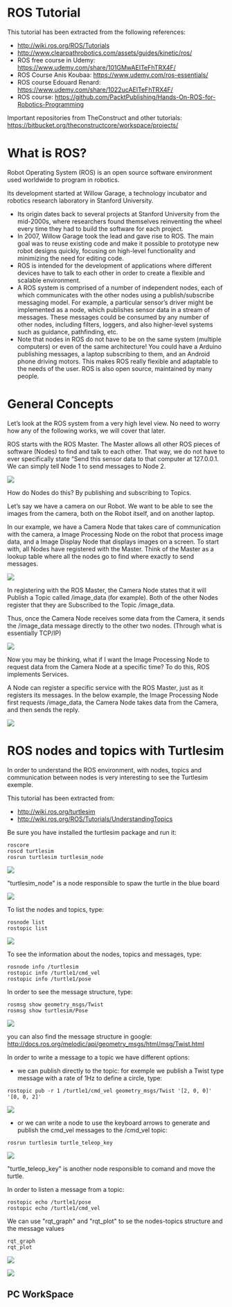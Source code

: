 # ROS Tutorial

This tutorial has been extracted from the following references:
- http://wiki.ros.org/ROS/Tutorials
- http://www.clearpathrobotics.com/assets/guides/kinetic/ros/
- ROS free course in Udemy: https://www.udemy.com/share/101GMwAEITeFhTRX4F/
- ROS Course Anis Koubaa: https://www.udemy.com/ros-essentials/
- ROS course Edouard Renard: https://www.udemy.com/share/1022ucAEITeFhTRX4F/
- ROS course: https://github.com/PacktPublishing/Hands-On-ROS-for-Robotics-Programming

Important repositories from TheConstruct and other tutorials:
https://bitbucket.org/theconstructcore/workspace/projects/

# What is ROS?

Robot Operating System (ROS) is an open source software environment used worldwide to program in robotics. 

Its development started at Willow Garage, a technology incubator and robotics research laboratory in Stanford University. 
- Its origin dates back to several projects at Stanford University from the mid-2000s, where researchers found themselves reinventing the wheel every time they had to build the software for each project. 
- In 2007, Willow Garage took the lead and gave rise to ROS. The main goal was to reuse existing code and make it possible to prototype new robot designs quickly, focusing on high-level functionality and minimizing the need for editing code.
- ROS is intended for the development of applications where different devices have to talk to each other in order to create a flexible and scalable environment.
- A ROS system is comprised of a number of independent nodes, each of which communicates with the other nodes using a publish/subscribe messaging model. For example, a particular sensor’s driver might be implemented as a node, which publishes sensor data in a stream of messages. These messages could be consumed by any number of other nodes, including filters, loggers, and also higher-level systems such as guidance, pathfinding, etc.
- Note that nodes in ROS do not have to be on the same system (multiple computers) or even of the same architecture! You could have a Arduino publishing messages, a laptop subscribing to them, and an Android phone driving motors. This makes ROS really flexible and adaptable to the needs of the user. ROS is also open source, maintained by many people.

# General Concepts

Let’s look at the ROS system from a very high level view. No need to worry how any of the following works, we will cover that later.

ROS starts with the ROS Master. The Master allows all other ROS pieces of software (Nodes) to find and talk to each other. That way, we do not have to ever specifically state “Send this sensor data to that computer at 127.0.0.1. We can simply tell Node 1 to send messages to Node 2.

![](./Images/1_ros_nodes.png)

How do Nodes do this? By publishing and subscribing to Topics.

Let’s say we have a camera on our Robot. We want to be able to see the images from the camera, both on the Robot itself, and on another laptop.

In our example, we have a Camera Node that takes care of communication with the camera, a Image Processing Node on the robot that process image data, and a Image Display Node that displays images on a screen. To start with, all Nodes have registered with the Master. Think of the Master as a lookup table where all the nodes go to find where exactly to send messages.

![](./Images/1_ros_nodes_camera.png)

In registering with the ROS Master, the Camera Node states that it will Publish a Topic called /image_data (for example). Both of the other Nodes register that they are Subscribed to the Topic /image_data.

Thus, once the Camera Node receives some data from the Camera, it sends the /image_data message directly to the other two nodes. (Through what is essentially TCP/IP)

![](./Images/1_ros_nodes_camera2.png)

Now you may be thinking, what if I want the Image Processing Node to request data from the Camera Node at a specific time? To do this, ROS implements Services.

A Node can register a specific service with the ROS Master, just as it registers its messages. In the below example, the Image Processing Node first requests /image_data, the Camera Node takes data from the Camera, and then sends the reply.

![](./Images/1_ros_nodes_camera_service.png)

# ROS nodes and topics with Turtlesim 

In order to understand the ROS environment, with nodes, topics and communication between nodes is very interesting to see the Turtlesim exemple.

This tutorial has been extracted from: 
 - http://wiki.ros.org/turtlesim
 - http://wiki.ros.org/ROS/Tutorials/UnderstandingTopics

Be sure you have installed the turtlesim package and run it:

```shell
roscore
roscd turtlesim
rosrun turtlesim turtlesim_node
```
![](./Images/1_turtlesim1.png)

"turtlesim_node" is a node responsible to spaw the turtle in the blue board

![](./Images/2_turtlesim_node.png)

To list the nodes and topics, type:
```shell
rosnode list
rostopic list
```
![](./Images/1_turtlesim2.png)

To see the information about the nodes, topics and messages, type:

```shell
rosnode info /turtlesim
rostopic info /turtle1/cmd_vel
rostopic info /turtle1/pose
```
In order to see the message structure, type:
```shell
rosmsg show geometry_msgs/Twist
rosmsg show turtlesim/Pose 
```
![](./Images/1_turtlesim6.png)

you can also find the message structure in google: http://docs.ros.org/melodic/api/geometry_msgs/html/msg/Twist.html

In order to write a message to a topic we have different options:
- we can publish directly to the topic: for exemple we publish a Twist type message with a rate of 1Hz to define a circle, type:

```shell
rostopic pub -r 1 /turtle1/cmd_vel geometry_msgs/Twist '[2, 0, 0]' '[0, 0, 2]'
```

![](./Images/1_turtlesim7.png)

- or we can write a node to use the keyboard arrows to generate and publish the cmd_vel messages to the /cmd_vel topic:
```shell
rosrun turtlesim turtle_teleop_key
```
![](./Images/1_turtlesim3.png)

"turtle_teleop_key" is another node responsible to comand and move the turtle.

In order to listen a message from a topic:
```shell
rostopic echo /turtle1/pose
rostopic echo /turtle1/cmd_vel
```

We can use "rqt_graph" and "rqt_plot" to se the nodes-topics structure and the message values

```shell
rqt_graph
rqt_plot
```

![](./Images/1_turtlesim4.png)

![](./Images/1_turtlesim8.png)

## PC WorkSpace

